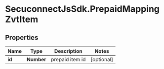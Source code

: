 # SecuconnectJsSdk.PrepaidMappingZvtItem

## Properties
Name | Type | Description | Notes
------------ | ------------- | ------------- | -------------
**id** | **Number** | prepaid item id | [optional] 


